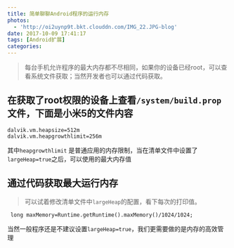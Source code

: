 ```yaml
---
title: 简单聊聊Android程序的运行内存
photos:
  - 'http://oi2uynp9t.bkt.clouddn.com/IMG_22.JPG-blog'
date: 2017-10-09 17:41:17
tags: [Android扩展]
categories:
---
```


> 每台手机允许程序的最大内存都不尽相同，如果你的设备已经root，可以查看系统文件获取；当然开发者也可以通过代码获取。

<!--more-->

## 在获取了root权限的设备上查看`/system/build.prop` 文件，下面是小米5的文件内容

```
dalvik.vm.heapsize=512m  
dalvik.vm.heapgrowthlimit=256m 
```
其中`heapgrowthlimit` 是普通应用的内存限制，当在清单文件中设置了`largeHeap=true`之后，可以使用的最大内存值

## 通过代码获取最大运行内存
> 可以试着修改清单文件中`largeHeap`的配置，看下每次的打印值。

```
 long maxMemory=Runtime.getRuntime().maxMemory()/1024/1024;
```

当然一般程序还是不建议设置`largeHeap=true`，我们更需要做的是内存的高效管理

